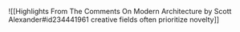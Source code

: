![[Highlights From The Comments On Modern Architecture by Scott Alexander#id234441961 creative fields often prioritize novelty]]

